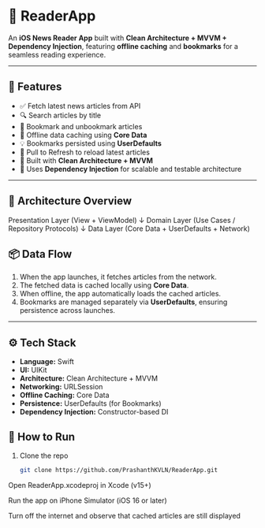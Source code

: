 # 📰 ReaderApp

An **iOS News Reader App** built with **Clean Architecture + MVVM + Dependency Injection**, featuring **offline caching** and **bookmarks** for a seamless reading experience.

---

## 🚀 Features

- ✅ Fetch latest news articles from API  
- 🔍 Search articles by title  
- 📌 Bookmark and unbookmark articles  
- 💾 Offline data caching using **Core Data**  
- 💡 Bookmarks persisted using **UserDefaults**
- 🔄 Pull to Refresh to reload latest articles
- 🧠 Built with **Clean Architecture + MVVM**  
- 🧩 Uses **Dependency Injection** for scalable and testable architecture  

---

## 🧱 Architecture Overview

Presentation Layer (View + ViewModel)
↓
Domain Layer (Use Cases / Repository Protocols)
↓
Data Layer (Core Data + UserDefaults + Network)

## 📦 Data Flow

1. When the app launches, it fetches articles from the network.  
2. The fetched data is cached locally using **Core Data**.  
3. When offline, the app automatically loads the cached articles.  
4. Bookmarks are managed separately via **UserDefaults**, ensuring persistence across launches.  

---

## ⚙️ Tech Stack

- **Language:** Swift  
- **UI:** UIKit  
- **Architecture:** Clean Architecture + MVVM  
- **Networking:** URLSession  
- **Offline Caching:** Core Data  
- **Persistence:** UserDefaults (for Bookmarks)  
- **Dependency Injection:** Constructor-based DI

## 🧪 How to Run

1. Clone the repo  
   ```bash
   git clone https://github.com/PrashanthKVLN/ReaderApp.git
Open ReaderApp.xcodeproj in Xcode (v15+)

Run the app on iPhone Simulator (iOS 16 or later)

Turn off the internet and observe that cached articles are still displayed

